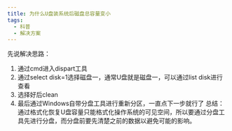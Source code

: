```yaml
---
title: 为什么U盘装系统后磁盘总容量变小
tags:
  - 科普
  - 解决方案
---
```

先说解决思路：
1. 通过cmd进入dispart工具
2. 通过select disk=1选择磁盘一，通常U盘就是磁盘一，可以通过list disk进行查看
3. 选择好后clean
4. 最后通过Windows自带分盘工具进行重新分区，一直点下一步就行了
总结：
通过格式化恢复U盘容量只能格式化操作系统的可见空间，所以要通过分盘工具先进行分盘，而分盘前要先清楚之前的数据以避免可能的影响。